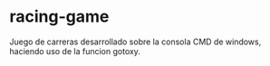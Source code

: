# racing-game
Juego de carreras desarrollado sobre la consola CMD de windows, haciendo uso de la funcion gotoxy.
